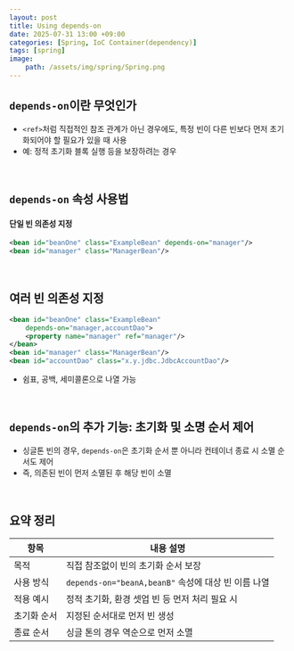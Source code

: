 ```yaml
---
layout: post
title: Using depends-on
date: 2025-07-31 13:00 +09:00
categories: [Spring, IoC Container(dependency)]
tags: [spring]
image:
    path: /assets/img/spring/Spring.png
---
```


## `depends-on`이란 무엇인가

- `<ref>`처럼 직접적인 참조 관계가 아닌 경우에도, 특정 빈이 다른 빈보다 먼저 초기화되어야 할 필요가 있을 때 사용
- 예: 정적 초기화 블록 실행 등을 보장하려는 경우

<br>

## `depends-on` 속성 사용법

#### 단일 빈 의존성 지정

```xml
<bean id="beanOne" class="ExampleBean" depends-on="manager"/>
<bean id="manager" class="ManagerBean"/>
```

<br>

## 여러 빈 의존성 지정

```xml
<bean id="beanOne" class="ExampleBean"
    depends-on="manager,accountDao">
    <property name="manager" ref="manager"/>
</bean>
<bean id="manager" class="ManagerBean"/>
<bean id="accountDao" class="x.y.jdbc.JdbcAccountDao"/>
```

- 쉼표, 공백, 세미콜론으로 나열 가능

<br>


## `depends-on`의 추가 기능: 초기화 및 소명 순서 제어

- 싱글톤 빈의 경우, `depends-on`은 초기화 순서 뿐 아니라 컨테이너 종료 시 소멸 순서도 제어
- 즉, 의존된 빈이 먼저 소멸된 후 해당 빈이 소멸

<br>

## 요약 정리

| 항목 | 내용 설명 |
|-|-|
| 목적 | 직접 참조없이 빈의 초기화 순서 보장 |
| 사용 방식 | `depends-on="beanA,beanB"` 속성에 대상 빈 이름 나열 |
| 적용 예시 | 정적 초기화, 환경 셋업 빈 등 먼저 처리 필요 시 |
| 초기화 순서 | 지정된 순서대로 먼저 빈 생성 |
| 종료 순서 | 싱글 톤의 경우 역순으로 먼저 소멸 |